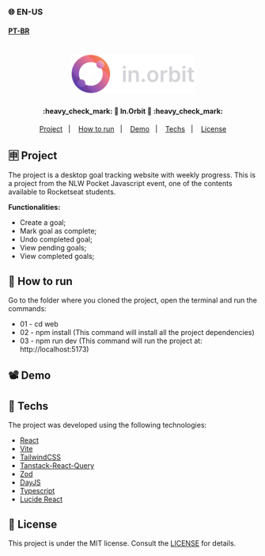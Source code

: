 ### 🌐 EN-US
#### [PT-BR](https://github.com/ArthurFakhouri/NLW-Pocket/blob/main/web/README.md)

<h1 align="center">
    <img alt="in.orbit" title="#in.orbit" src="../.github/logo.svg" width="250px" />
</h1>

<h4 align="center"> 
	:heavy_check_mark: 🚀 In.Orbit 🚀 :heavy_check_mark:
</h4>

<p align="center">
  <a href="#-project">Project</a>&nbsp;&nbsp;&nbsp;|&nbsp;&nbsp;&nbsp;
  <a href="#-how-to-run">How to run</a>&nbsp;&nbsp;&nbsp;|&nbsp;&nbsp;&nbsp;
  <a href="#%EF%B8%8F-demo">Demo</a>&nbsp;&nbsp;&nbsp;|&nbsp;&nbsp;&nbsp;
  <a href="#-techs">Techs</a>&nbsp;&nbsp;&nbsp;|&nbsp;&nbsp;&nbsp;
  <a href="#memo-licença">License</a>
</p>

## 🈸 Project

The project is a desktop goal tracking website with weekly progress. This is a project from the NLW Pocket Javascript event, one of the contents available to Rocketseat students.

<b>Functionalities:</b>
- Create a goal;
- Mark goal as complete;
- Undo completed goal;
- View pending goals;
- View completed goals;

## 🔧 How to run
Go to the folder where you cloned the project, open the terminal and run the commands:
- 01 - cd web
- 02 - npm install (This command will install all the project dependencies)
- 03 - npm run dev (This command will run the project at: http://localhost:5173)

## 📽️ Demo


## 🚀 Techs

The project was developed using the following technologies:

- [React](https://reactjs.org)
- [Vite](https://vitejs.dev)
- [TailwindCSS](https://tailwindcss.com)
- [Tanstack-React-Query](https://tanstack.com/query/latest)
- [Zod](https://zod.dev)
- [DayJS](https://day.js.org)
- [Typescript](https://www.typescriptlang.org)
- [Lucide React](https://lucide.dev)

## :memo: License
This project is under the MIT license. Consult the [LICENSE](../LICENSE) for details.

